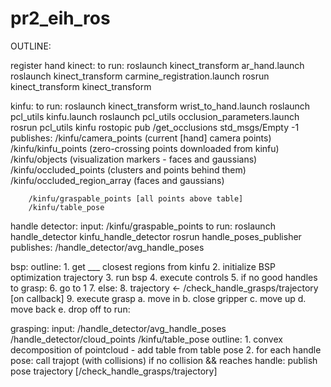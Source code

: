 pr2_eih_ros
===========

OUTLINE:

register hand kinect:
	 to run:
		roslaunch kinect_transform ar_hand.launch
		roslaunch kinect_transform carmine_registration.launch
		rosrun kinect_transform kinect_transform

kinfu:
	to run:
		roslaunch kinect_transform wrist_to_hand.launch
		roslaunch pcl_utils kinfu.launch
		roslaunch pcl_utils occlusion_parameters.launch
		rosrun pcl_utils kinfu
		rostopic pub /get_occlusions std_msgs/Empty -1
	publishes:
		/kinfu/camera_points (current [hand] camera points)
		/kinfu/kinfu_points (zero-crossing points downloaded from kinfu)
		/kinfu/objects (visualization markers - faces and gaussians)
		/kinfu/occluded_points (clusters and points behind them)
		/kinfu/occluded_region_array (faces and gaussians)

		/kinfu/graspable_points [all points above table]
		/kinfu/table_pose

handle detector:
       input:
		/kinfu/graspable_points
       to run:
		roslaunch handle_detector kinfu_handle_detector
		rosrun handle_poses_publisher
       publishes:
		/handle_detector/avg_handle_poses

bsp:
	outline:
		1. get ___ closest regions from kinfu
		2. initialize BSP optimization trajectory
		3. run bsp
		4. execute controls
		5. if no good handles to grasp:
		    6. go to 1
		7. else:
		   8. trajectory <- /check_handle_grasps/trajectory [on callback]
		   9. execute grasp
		      a. move in
		      b. close gripper
		      c. move up
		      d. move back
		      e. drop off
	to run:
		
	   
grasping:
	input:
		/handle_detector/avg_handle_poses
		/handle_detector/cloud_points
		/kinfu/table_pose
	outline:
		1. convex decomposition of pointcloud - add table from table pose
		2. for each handle pose:
		   call trajopt (with collisions)
		   if no collision && reaches handle:
		      publish pose trajectory [/check_handle_grasps/trajectory]
